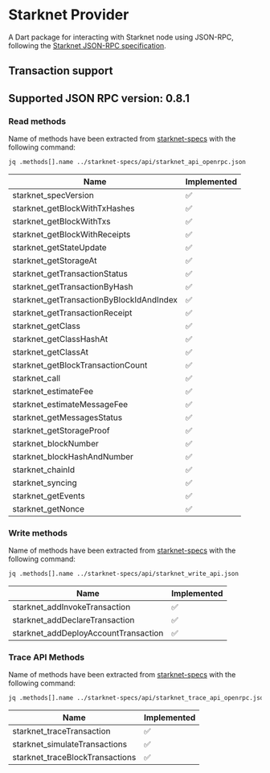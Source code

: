 # Starknet Provider

A Dart package for interacting with Starknet node using JSON-RPC, following the [Starknet JSON-RPC specification](https://github.com/starkware-libs/starknet-specs.git).


## Transaction support


## Supported JSON RPC version: 0.8.1

### Read methods

Name of methods have been extracted from [starknet-specs](https://github.com/starkware-libs/starknet-specs.git) with the following command:
```bash
jq .methods[].name ../starknet-specs/api/starknet_api_openrpc.json
```
| Name                                     | Implemented |
| ---------------------------------------- | ----------- |
| starknet_specVersion                     | ✅           |
| starknet_getBlockWithTxHashes            | ✅           |
| starknet_getBlockWithTxs                 | ✅           |
| starknet_getBlockWithReceipts            | ✅           |
| starknet_getStateUpdate                  | ✅           |
| starknet_getStorageAt                    | ✅           |
| starknet_getTransactionStatus            | ✅           |
| starknet_getTransactionByHash            | ✅           |
| starknet_getTransactionByBlockIdAndIndex | ✅           |
| starknet_getTransactionReceipt           | ✅           |
| starknet_getClass                        | ✅           |
| starknet_getClassHashAt                  | ✅           |
| starknet_getClassAt                      | ✅           |
| starknet_getBlockTransactionCount        | ✅           |
| starknet_call                            | ✅           |
| starknet_estimateFee                     | ✅           |
| starknet_estimateMessageFee              | ✅           |
| starknet_getMessagesStatus               | ✅           |
| starknet_getStorageProof                 | ✅           |
| starknet_blockNumber                     | ✅           |
| starknet_blockHashAndNumber              | ✅           |
| starknet_chainId                         | ✅           |
| starknet_syncing                         | ✅           |
| starknet_getEvents                       | ✅           |
| starknet_getNonce                        | ✅           |

### Write methods

Name of methods have been extracted from [starknet-specs](https://github.com/starkware-libs/starknet-specs.git) with the following command:
```bash
jq .methods[].name ../starknet-specs/api/starknet_write_api.json
```

| Name                                 | Implemented |
| ------------------------------------ | ----------- |
| starknet_addInvokeTransaction        | ✅           |
| starknet_addDeclareTransaction       | ✅           |
| starknet_addDeployAccountTransaction | ✅           |

### Trace API Methods

Name of methods have been extracted from [starknet-specs](https://github.com/starkware-libs/starknet-specs.git) with the following command:

```bash
jq .methods[].name ../starknet-specs/api/starknet_trace_api_openrpc.json
```

| Name                            | Implemented |
| ------------------------------- | ----------- |
| starknet_traceTransaction       | ✅           |
| starknet_simulateTransactions   | ✅           |
| starknet_traceBlockTransactions | ✅           |
